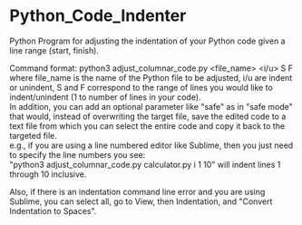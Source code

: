# Python_Code_Indenter
Python Program for adjusting the indentation of your Python code given a line range (start, finish). <br>

Command format: python3 adjust_columnar_code.py <file_name> <i/u> S F <optional>
where file_name is the name of the Python file to be adjusted, i/u are indent or unindent,
S and F correspond to the range of lines you would like to indent/unindent (1 to number of lines in your code). <br/>
In addition, you can add an optional parameter like "safe" as in "safe mode" that would, instead of overwriting the target file,
save the edited code to a text file from which you can select the entire code and copy it back to the targeted file. <br/>
e.g., if you are using a line numbered editor like Sublime, then you just need to specify
the line numbers you see: <br/>
"python3 adjust_columnar_code.py calculator.py i 1 10" will indent lines 1 through 10 inclusive. <br/>

Also, if there is an indentation command line error and you are using Sublime, you can select all, go to View, then Indentation,
and "Convert Indentation to Spaces".
